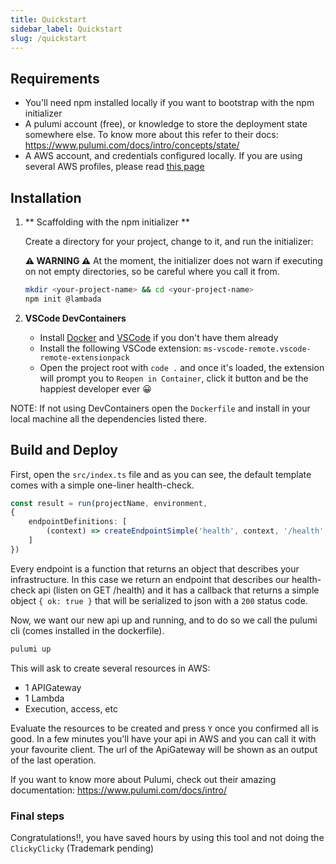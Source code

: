 ```yaml
---
title: Quickstart
sidebar_label: Quickstart
slug: /quickstart
---
```



## Requirements
- You'll need npm installed locally if you want to bootstrap with the npm initializer
- A pulumi account (free), or knowledge to store the deployment state somewhere else. To know more about this refer to their docs: https://www.pulumi.com/docs/intro/concepts/state/
- A AWS account, and credentials configured locally. If you are using several AWS profiles, please read [this page](aws-config) 
## Installation


1. ** Scaffolding with the npm initializer ** 
    
    Create a directory for your project, change to it, and run the initializer:
    
    **⚠ WARNING ⚠** At the moment, the initializer does not warn if executing on not empty directories, so be careful where you call it from.
    ```bash
    mkdir <your-project-name> && cd <your-project-name>
    npm init @lambada
    ```


2. **VSCode DevContainers**

    - Install [Docker](https://docs.docker.com/get-docker) and [VSCode](https://code.visualstudio.com/) if you don't have them already 
    - Install the following VSCode extension: `ms-vscode-remote.vscode-remote-extensionpack`
    - Open the project root with `code .` and once it's loaded, the extension will prompt you to  `Reopen in Container`, click it button and be the happiest developer ever 😀


NOTE: If not using DevContainers open the `Dockerfile` and install in your local machine all the dependencies listed there.

## Build and Deploy
First, open the `src/index.ts` file and as you can see, the default template comes with a simple one-liner health-check. 

```typescript
const result = run(projectName, environment,
{
    endpointDefinitions: [
        (context) => createEndpointSimple('health', context, '/health', 'GET', async (event) => ({ ok: true }), [])
    ]
})

```

Every endpoint is a function that returns an object that describes your infrastructure. In this case we return an endpoint that describes our health-check api (listen on GET /health) and it has a callback that returns a simple object `{ ok: true }`  that will be serialized to json with a `200` status code.

Now, we want our new api up and running, and to do so we call the pulumi cli (comes installed in the dockerfile).

```bash
pulumi up
```

This will ask to create several resources in AWS:
- 1 APIGateway
- 1 Lambda
- Execution, access, etc

Evaluate the resources to be created and press `Y` once you confirmed all is good.
In a few minutes you'll have your api in AWS and you can call it with your favourite client. The url of the ApiGateway will be shown as an output of the last operation.

If you want to know more about Pulumi, check out their amazing documentation: https://www.pulumi.com/docs/intro/


### Final steps
Congratulations!!, you have saved hours by using this tool and not doing the `ClickyClicky` (Trademark pending) 
